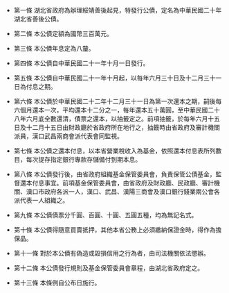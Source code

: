 * 第一條 湖北省政府為辦理綏靖善後起見，特發行公債，定名為中華民國二十年湖北省善後公債。

* 第二條 本公債定額為國幣三百萬元。

* 第三條 本公債年息定為八釐。

* 第四條 本公債自中華民國二十一年十月一日發行。

* 第五條 本公債自中華民國二十一年十月起，以每年六月三十日及十二月三十一日為付息之期。

* 第六條 本公債於中華民國二十二年十二月三十一日為第一次還本之期，嗣後每六個月還本一次，平均還本十二分之一，每年還本五十萬圓，至中華民國二十八年六月底全數還清，債票之還本，以抽籤定之。前項抽籤，於每年六月十五日及十二月十五日由財政廳於省政府所在地行之，抽籤時由省政府及審計機關派員，漢口武昌兩商會派代表會同監視。

* 第七條 本公債之還本付息，以本省營業稅收入為基金，依照還本付息表所列數目，每次提存指定銀行專款存儲備付到期本息。

* 第八條 本公債發行後，由省政府組織基金保管委員會，負責保管公債基金，監督還本付息事宜。前項基金保管委員會，由省政府及財政廳、民政廳、審計機關、漢口市政府各派一人，漢口、武昌、漢陽三商會及漢口銀行錢業兩公會各派代表一人組織之。

* 第九條 本公債債票分千圓、百圓、十圓、五圓五種，均為無記名式。

* 第十條 本公債得隨意買賣抵押，其他本省公務上必須繳納保證金時，得作為擔保品。

* 第十一條 對於本公債有偽造或毀損信用之行為者，由司法機關依法懲辦。

* 第十二條 本公債發行規則及基金保管委員會章程，由湖北省政府定之。

* 第十三條 本條例自公布日施行。

